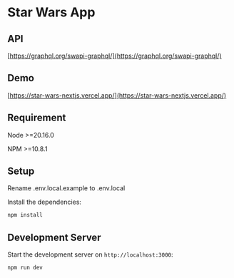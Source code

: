 # Star Wars App

## API
[https://graphql.org/swapi-graphql/](https://graphql.org/swapi-graphql/)
## Demo
[https://star-wars-nextjs.vercel.app/](https://star-wars-nextjs.vercel.app/)

## Requirement

Node >=20.16.0

NPM >=10.8.1

## Setup

Rename .env.local.example to .env.local

Install the dependencies:

```bash
npm install
```

## Development Server

Start the development server on `http://localhost:3000`:

```bash
npm run dev
```

